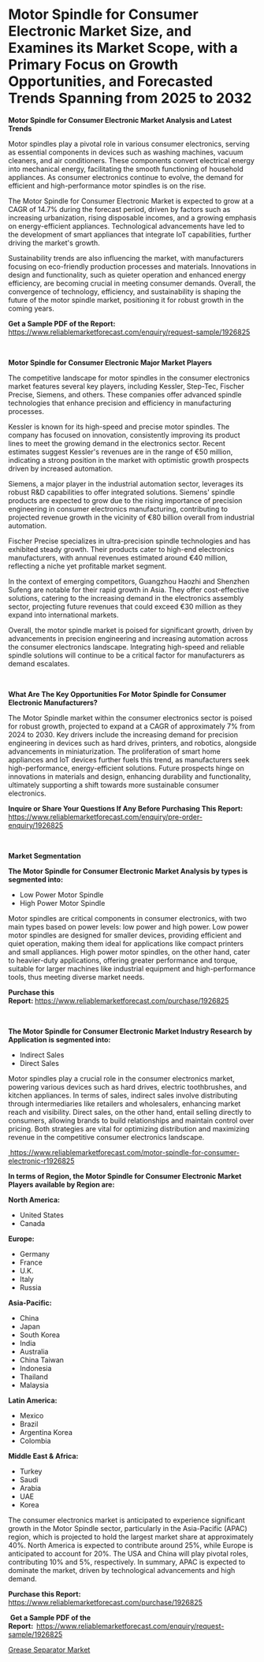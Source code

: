 <p><h1>Motor Spindle for Consumer Electronic Market Size, and Examines its Market Scope, with a Primary Focus on Growth Opportunities, and Forecasted Trends Spanning from 2025 to 2032</h1></p><p><strong>Motor Spindle for Consumer Electronic Market Analysis and Latest Trends</strong></p>
<p><p>Motor spindles play a pivotal role in various consumer electronics, serving as essential components in devices such as washing machines, vacuum cleaners, and air conditioners. These components convert electrical energy into mechanical energy, facilitating the smooth functioning of household appliances. As consumer electronics continue to evolve, the demand for efficient and high-performance motor spindles is on the rise.</p><p>The Motor Spindle for Consumer Electronic Market is expected to grow at a CAGR of 14.7% during the forecast period, driven by factors such as increasing urbanization, rising disposable incomes, and a growing emphasis on energy-efficient appliances. Technological advancements have led to the development of smart appliances that integrate IoT capabilities, further driving the market's growth. </p><p>Sustainability trends are also influencing the market, with manufacturers focusing on eco-friendly production processes and materials. Innovations in design and functionality, such as quieter operation and enhanced energy efficiency, are becoming crucial in meeting consumer demands. Overall, the convergence of technology, efficiency, and sustainability is shaping the future of the motor spindle market, positioning it for robust growth in the coming years.</p></p>
<p><strong>Get a Sample PDF of the Report:&nbsp;</strong> <a href="https://www.reliablemarketforecast.com/enquiry/request-sample/1926825?utm_campaign=1874&utm_medium=2&utm_source=Github&utm_content=ia&utm_term=15012025&utm_id=motor-spindle-for-consumer-electronic">https://www.reliablemarketforecast.com/enquiry/request-sample/1926825</a></p>
<p>&nbsp;</p>
<p><strong>Motor Spindle for Consumer Electronic Major Market Players</strong></p>
<p><p>The competitive landscape for motor spindles in the consumer electronics market features several key players, including Kessler, Step-Tec, Fischer Precise, Siemens, and others. These companies offer advanced spindle technologies that enhance precision and efficiency in manufacturing processes.</p><p>Kessler is known for its high-speed and precise motor spindles. The company has focused on innovation, consistently improving its product lines to meet the growing demand in the electronics sector. Recent estimates suggest Kessler's revenues are in the range of €50 million, indicating a strong position in the market with optimistic growth prospects driven by increased automation.</p><p>Siemens, a major player in the industrial automation sector, leverages its robust R&D capabilities to offer integrated solutions. Siemens' spindle products are expected to grow due to the rising importance of precision engineering in consumer electronics manufacturing, contributing to projected revenue growth in the vicinity of €80 billion overall from industrial automation.</p><p>Fischer Precise specializes in ultra-precision spindle technologies and has exhibited steady growth. Their products cater to high-end electronics manufacturers, with annual revenues estimated around €40 million, reflecting a niche yet profitable market segment.</p><p>In the context of emerging competitors, Guangzhou Haozhi and Shenzhen Sufeng are notable for their rapid growth in Asia. They offer cost-effective solutions, catering to the increasing demand in the electronics assembly sector, projecting future revenues that could exceed €30 million as they expand into international markets.</p><p>Overall, the motor spindle market is poised for significant growth, driven by advancements in precision engineering and increasing automation across the consumer electronics landscape. Integrating high-speed and reliable spindle solutions will continue to be a critical factor for manufacturers as demand escalates.</p></p>
<p>&nbsp;</p>
<p><strong>What Are The Key Opportunities For Motor Spindle for Consumer Electronic Manufacturers?</strong></p>
<p><p>The Motor Spindle market within the consumer electronics sector is poised for robust growth, projected to expand at a CAGR of approximately 7% from 2024 to 2030. Key drivers include the increasing demand for precision engineering in devices such as hard drives, printers, and robotics, alongside advancements in miniaturization. The proliferation of smart home appliances and IoT devices further fuels this trend, as manufacturers seek high-performance, energy-efficient solutions. Future prospects hinge on innovations in materials and design, enhancing durability and functionality, ultimately supporting a shift towards more sustainable consumer electronics.</p></p>
<p><strong>Inquire or Share Your Questions If Any Before Purchasing This Report:</strong> <a href="https://www.reliablemarketforecast.com/enquiry/pre-order-enquiry/1926825?utm_campaign=1874&utm_medium=2&utm_source=Github&utm_content=ia&utm_term=15012025&utm_id=motor-spindle-for-consumer-electronic">https://www.reliablemarketforecast.com/enquiry/pre-order-enquiry/1926825</a></p>
<p>&nbsp;</p>
<p><strong>Market Segmentation</strong></p>
<p><strong>The Motor Spindle for Consumer Electronic Market Analysis by types is segmented into:</strong></p>
<p><ul><li>Low Power Motor Spindle</li><li>High Power Motor Spindle</li></ul></p>
<p><p>Motor spindles are critical components in consumer electronics, with two main types based on power levels: low power and high power. Low power motor spindles are designed for smaller devices, providing efficient and quiet operation, making them ideal for applications like compact printers and small appliances. High power motor spindles, on the other hand, cater to heavier-duty applications, offering greater performance and torque, suitable for larger machines like industrial equipment and high-performance tools, thus meeting diverse market needs.</p></p>
<p><strong>Purchase this Report:&nbsp;</strong><a href="https://www.reliablemarketforecast.com/purchase/1926825?utm_campaign=1874&utm_medium=2&utm_source=Github&utm_content=ia&utm_term=15012025&utm_id=motor-spindle-for-consumer-electronic">https://www.reliablemarketforecast.com/purchase/1926825</a></p>
<p>&nbsp;</p>
<p><strong>The Motor Spindle for Consumer Electronic Market Industry Research by Application is segmented into:</strong></p>
<p><ul><li>Indirect Sales</li><li>Direct Sales</li></ul></p>
<p><p>Motor spindles play a crucial role in the consumer electronics market, powering various devices such as hard drives, electric toothbrushes, and kitchen appliances. In terms of sales, indirect sales involve distributing through intermediaries like retailers and wholesalers, enhancing market reach and visibility. Direct sales, on the other hand, entail selling directly to consumers, allowing brands to build relationships and maintain control over pricing. Both strategies are vital for optimizing distribution and maximizing revenue in the competitive consumer electronics landscape.</p></p>
<p><a href="https://www.reliablemarketforecast.com/motor-spindle-for-consumer-electronic-r1926825?utm_campaign=1874&utm_medium=2&utm_source=Github&utm_content=ia&utm_term=15012025&utm_id=motor-spindle-for-consumer-electronic">&nbsp;https://www.reliablemarketforecast.com/motor-spindle-for-consumer-electronic-r1926825</a></p>
<p><strong>In terms of Region, the Motor Spindle for Consumer Electronic Market Players available by Region are:</strong></p>
<p>
    <p> <strong> North America: </strong>
        <ul>
            <li>United States</li>
            <li>Canada</li>
        </ul>
        </p> 
    <p> <strong> Europe: </strong>
        <ul>
            <li>Germany</li>
            <li>France</li>
            <li>U.K.</li>
            <li>Italy</li>
            <li>Russia</li>
        </ul>
        </p> 
    <p> <strong> Asia-Pacific: </strong>
        <ul>
            <li>China</li>
            <li>Japan</li>
            <li>South Korea</li>
            <li>India</li>
            <li>Australia</li>
            <li>China Taiwan</li>
            <li>Indonesia</li>
            <li>Thailand</li>
            <li>Malaysia</li>
        </ul>
        </p> 
    <p> <strong> Latin America: </strong>
        <ul>
            <li>Mexico</li>
            <li>Brazil</li>
            <li>Argentina Korea</li>
            <li>Colombia</li>
        </ul>
        </p> 
    <p> <strong> Middle East & Africa: </strong>
        <ul>
            <li>Turkey</li>
            <li>Saudi</li>
            <li>Arabia</li>
            <li>UAE</li>
            <li>Korea</li>
        </ul>
    </p>
    </p>
<p><p>The consumer electronics market is anticipated to experience significant growth in the Motor Spindle sector, particularly in the Asia-Pacific (APAC) region, which is projected to hold the largest market share at approximately 40%. North America is expected to contribute around 25%, while Europe is anticipated to account for 20%. The USA and China will play pivotal roles, contributing 10% and 5%, respectively. In summary, APAC is expected to dominate the market, driven by technological advancements and high demand.</p></p>
<p><strong>Purchase this Report: </strong><a href="https://www.reliablemarketforecast.com/purchase/1926825?utm_campaign=1874&utm_medium=2&utm_source=Github&utm_content=ia&utm_term=15012025&utm_id=motor-spindle-for-consumer-electronic">https://www.reliablemarketforecast.com/purchase/1926825</a></p>
<p>&nbsp;<strong>Get a Sample PDF of the Report:&nbsp;&nbsp;</strong><a href="https://www.reliablemarketforecast.com/enquiry/request-sample/1926825?utm_campaign=1874&utm_medium=2&utm_source=Github&utm_content=ia&utm_term=15012025&utm_id=motor-spindle-for-consumer-electronic">https://www.reliablemarketforecast.com/enquiry/request-sample/1926825</a></p>
<p><strong></strong></p>
<p><p><a href="https://github.com/ChiragRP21/Market-Research-Report-List-7/blob/main/grease-separator-market.md?utm_campaign=1874&utm_medium=2&utm_source=Github&utm_content=ia&utm_term=15012025&utm_id=motor-spindle-for-consumer-electronic">Grease Separator Market</a></p></p>